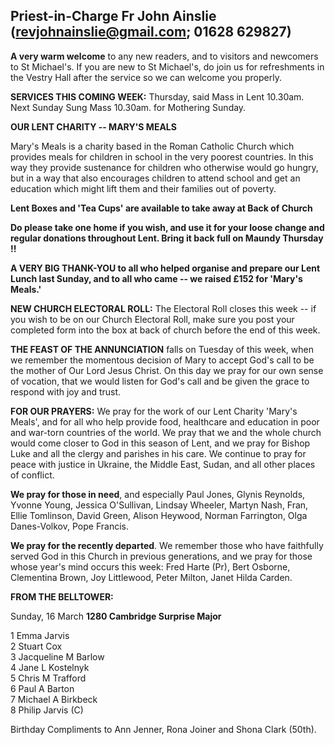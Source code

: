 
## Priest-in-Charge Fr John Ainslie ([revjohnainslie@gmail.com](mailto:revjohnainslie@gmail.com); 01628 629827)

**A very warm welcome** to any new readers, and to visitors and
newcomers to St Michael\'s. If you are new to St Michael\'s, do join us
for refreshments in the Vestry Hall after the service so we can welcome
you properly.

**SERVICES THIS COMING WEEK:** Thursday, said Mass in Lent 10.30am. Next
Sunday Sung Mass 10.30am. for Mothering Sunday.

**OUR LENT CHARITY -- MARY'S MEALS**

Mary's Meals is a charity based in the Roman Catholic Church which
provides meals for children in school in the very poorest countries. In
this way they provide sustenance for children who otherwise would go
hungry, but in a way that also encourages children to attend school and
get an education which might lift them and their families out of
poverty.

**Lent Boxes and 'Tea Cups' are available to take away at Back of
Church**

**Do please take one home if you wish, and use it for your loose change
and regular donations throughout Lent. Bring it back full on Maundy
Thursday !!**

**A VERY BIG THANK-YOU to all who helped organise and prepare our Lent
Lunch last Sunday, and to all who came -- we raised £152 for 'Mary's
Meals.'**

**NEW CHURCH ELECTORAL ROLL:** The Electoral Roll closes this week -- if
you wish to be on our Church Electoral Roll, make sure you post your
completed form into the box at back of church before the end of this
week.

**THE FEAST OF THE ANNUNCIATION** falls on Tuesday of this week, when we
remember the momentous decision of Mary to accept God's call to be the
mother of Our Lord Jesus Christ. On this day we pray for our own sense
of vocation, that we would listen for God's call and be given the grace
to respond with joy and trust.

**FOR OUR PRAYERS:** We pray for the work of our Lent Charity 'Mary's
Meals', and for all who help provide food, healthcare and education in
poor and war-torn countries of the world. We pray that we and the whole
church would come closer to God in this season of Lent, and we pray for
Bishop Luke and all the clergy and parishes in his care. We continue to
pray for peace with justice in Ukraine, the Middle East, Sudan, and all
other places of conflict.

**We pray for those in need**, and especially Paul Jones, Glynis
Reynolds, Yvonne Young, Jessica O'Sullivan, Lindsay Wheeler, Martyn
Nash, Fran, Ellie Tomlinson, David Green, Alison Heywood, Norman
Farrington, Olga Danes-Volkov, Pope Francis.

**We pray for the recently departed**. We remember those who have
faithfully served God in this Church in previous generations, and we
pray for those whose year's mind occurs this week: Fred Harte (Pr), Bert
Osborne, Clementina Brown, Joy Littlewood, Peter Milton, Janet Hilda
Carden.

**FROM THE BELLTOWER:**

Sunday, 16 March **1280 Cambridge Surprise Major**

1 Emma Jarvis\
2 Stuart Cox\
3 Jacqueline M Barlow\
4 Jane L Kostelnyk\
5 Chris M Trafford\
6 Paul A Barton\
7 Michael A Birkbeck\
8 Philip Jarvis (C)

Birthday Compliments to Ann Jenner, Rona Joiner and Shona Clark (50th).
